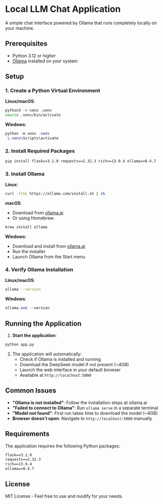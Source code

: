 # Local LLM Chat Application

A simple chat interface powered by Ollama that runs completely locally on your machine.

## Prerequisites
- Python 3.12 or higher
- [Ollama](https://ollama.ai) installed on your system

## Setup

### 1. Create a Python Virtual Environment

**Linux/macOS**:

```bash
python3 -m venv .venv
source .venv/bin/activate
```

**Windows**:

```powershell
python -m venv .venv
.\.venv\Scripts\activate
```

### 2. Install Required Packages

```bash
pip install flask==3.1.0 requests==2.32.3 rich==13.9.4 ollama==0.4.7
```

### 3. Install Ollama

**Linux**:

```bash
curl -fsSL https://ollama.com/install.sh | sh
```

**macOS**:
- Download from [ollama.ai](https://ollama.ai)
- Or using Homebrew:

```bash
brew install ollama
```

**Windows**:
- Download and install from [ollama.ai](https://ollama.ai/download/windows)
- Run the installer
- Launch Ollama from the Start menu

### 4. Verify Ollama Installation

**Linux/macOS**:

```bash
ollama --version
```

**Windows**:

```powershell
ollama.exe --version
```

## Running the Application

1. **Start the application**:

```bash
python app.py
```

2. The application will automatically:
   - Check if Ollama is installed and running
   - Download the DeepSeek model if not present (~4GB)
   - Launch the web interface in your default browser
   - Available at `http://localhost:5000`

## Common Issues

- **"Ollama is not installed"**: Follow the installation steps at ollama.ai
- **"Failed to connect to Ollama"**: Run `ollama serve` in a separate terminal
- **"Model not found"**: First run takes time to download the model (~4GB)
- **Browser doesn't open**: Navigate to `http://localhost:5000` manually

## Requirements

The application requires the following Python packages:

```txt
flask==3.1.0
requests==2.32.3
rich==13.9.4
ollama==0.4.7
```

## License

MIT License - Feel free to use and modify for your needs.

